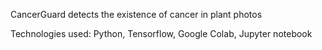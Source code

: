  CancerGuard detects the existence of cancer in plant photos
 
 Technologies used: Python, Tensorflow, Google Colab, Jupyter notebook
